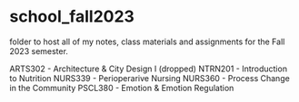 # school_fall2023

folder to host all of my notes, class materials and assignments for the Fall 2023 semester. 

ARTS302 - Architecture & City Design I (dropped)
NTRN201 - Introduction to Nutrition
NURS339 - Perioperarive Nursing
NURS360 - Process Change in the Community
PSCL380 - Emotion & Emotion Regulation 